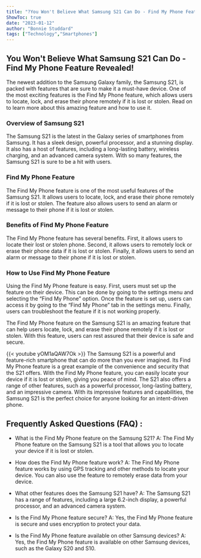 ```yaml
---
title: "?You Won't Believe What Samsung S21 Can Do - Find My Phone Feature Revealed!"
ShowToc: true 
date: "2023-01-12"
author: "Bonnie Studdard" 
tags: ["Technology","Smartphones"]
---
```

## You Won't Believe What Samsung S21 Can Do - Find My Phone Feature Revealed!

The newest addition to the Samsung Galaxy family, the Samsung S21, is packed with features that are sure to make it a must-have device. One of the most exciting features is the Find My Phone feature, which allows users to locate, lock, and erase their phone remotely if it is lost or stolen. Read on to learn more about this amazing feature and how to use it.

### Overview of Samsung S21

The Samsung S21 is the latest in the Galaxy series of smartphones from Samsung. It has a sleek design, powerful processor, and a stunning display. It also has a host of features, including a long-lasting battery, wireless charging, and an advanced camera system. With so many features, the Samsung S21 is sure to be a hit with users.

### Find My Phone Feature

The Find My Phone feature is one of the most useful features of the Samsung S21. It allows users to locate, lock, and erase their phone remotely if it is lost or stolen. The feature also allows users to send an alarm or message to their phone if it is lost or stolen.

### Benefits of Find My Phone Feature

The Find My Phone feature has several benefits. First, it allows users to locate their lost or stolen phone. Second, it allows users to remotely lock or erase their phone data if it is lost or stolen. Finally, it allows users to send an alarm or message to their phone if it is lost or stolen.

### How to Use Find My Phone Feature

Using the Find My Phone feature is easy. First, users must set up the feature on their device. This can be done by going to the settings menu and selecting the “Find My Phone” option. Once the feature is set up, users can access it by going to the “Find My Phone” tab in the settings menu. Finally, users can troubleshoot the feature if it is not working properly.

The Find My Phone feature on the Samsung S21 is an amazing feature that can help users locate, lock, and erase their phone remotely if it is lost or stolen. With this feature, users can rest assured that their device is safe and secure.

{{< youtube yOM1aQAW7Ok >}} 
The Samsung S21 is a powerful and feature-rich smartphone that can do more than you ever imagined. Its Find My Phone feature is a great example of the convenience and security that the S21 offers. With the Find My Phone feature, you can easily locate your device if it is lost or stolen, giving you peace of mind. The S21 also offers a range of other features, such as a powerful processor, long-lasting battery, and an impressive camera. With its impressive features and capabilities, the Samsung S21 is the perfect choice for anyone looking for an intent-driven phone.

## Frequently Asked Questions (FAQ) :
- What is the Find My Phone feature on the Samsung S21?
A: The Find My Phone feature on the Samsung S21 is a tool that allows you to locate your device if it is lost or stolen.

- How does the Find My Phone feature work?
A: The Find My Phone feature works by using GPS tracking and other methods to locate your device. You can also use the feature to remotely erase data from your device.

- What other features does the Samsung S21 have?
A: The Samsung S21 has a range of features, including a large 6.2-inch display, a powerful processor, and an advanced camera system.

- Is the Find My Phone feature secure?
A: Yes, the Find My Phone feature is secure and uses encryption to protect your data.

- Is the Find My Phone feature available on other Samsung devices?
A: Yes, the Find My Phone feature is available on other Samsung devices, such as the Galaxy S20 and S10.


